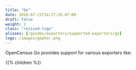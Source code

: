 ```yaml
---
title: "Go"
date: 2018-07-21T14:27:35-07:00
draft: false
weight: 2
class: "resized-logo"
aliases: [/guides/exporters/supported-exporters/go]
logo: /images/gopher.png
---
```


OpenCensus Go provides support for various exporters like:

{{% children %}}
